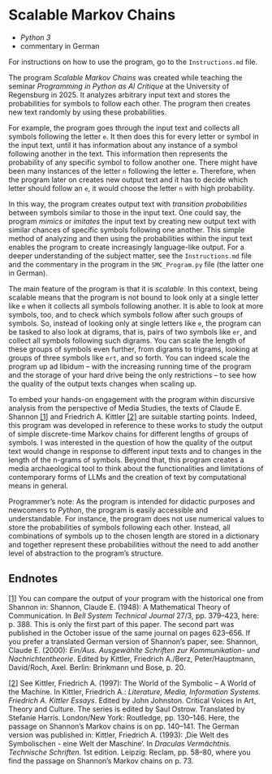 # Scalable Markov Chains

- _Python 3_
- commentary in German

For instructions on how to use the program, go to the `Instructions.md` file.

The program _Scalable Markov Chains_ was created while teaching the seminar _Programming in Python as AI Critique_ at the University of Regensburg in 2025. It analyzes arbitrary input text and stores the probabilities for symbols to follow each other. The program then creates new text randomly by using these probabilities.

For example, the program goes through the input text and collects all symbols following the letter `e`. It then does this for every letter or symbol in the input text, until it has information about any instance of a symbol following another in the text. This information then represents the probability of any specific symbol to follow another one. There might have been many instances of the letter `n` following the letter `e`. Therefore, when the program later on creates new output text and it has to decide which letter should follow an `e`, it would choose the letter `n` with high probability.

In this way, the program creates output text with _transition probabilities_ between symbols similar to those in the input text. One could say, the program _mimics_ or _imitates_ the input text by creating new output text with similar chances of specific symbols following one another. This simple method of analyzing and then using the probabilities within the input text enables the program to create increasingly language-like output. For a deeper understanding of the subject matter, see the `Instructions.md` file and the commentary in the program in the `SMC_Program.py` file (the latter one in German).

The main feature of the program is that it is _scalable_. In this context, being scalable means that the program is not bound to look only at a single letter like `e` when it collects all symbols following another. It is able to look at more symbols, too, and to check which symbols follow after such groups of symbols. So, instead of looking only at single letters like `e`, the program can be tasked to also look at digrams, that is, pairs of two symbols like `er`, and collect all symbols following such digrams. You can scale the length of these groups of symbols even further, from digrams to trigrams, looking at groups of three symbols like `ert`, and so forth. You can indeed scale the program up ad libidum – with the increasing running time of the program and the storage of your hard drive being the only restrictions – to see how the quality of the output texts changes when scaling up.

To embed your hands-on engagement with the program within discursive analysis from the perspective of Media Studies, the texts of Claude E. Shannon [[1]](#_ftn1) and Friedrich A. Kittler [[2]](#_ftn2) are suitable starting points. Indeed, this program was developed in reference to these works to study the output of simple discrete-time Markov chains for different lengths of groups of symbols. I was interested in the question of how the quality of the output text would change in response to different input texts and to changes in the length of the n-grams of symbols. Beyond that, this program creates a media archaeological tool to think about the functionalities and limitations of contemporary forms of LLMs and the creation of text by computational means in general.

Programmer’s note: As the program is intended for didactic purposes and newcomers to _Python_, the program is easily accessible and understandable. For instance, the program does not use numerical values to store the probabilities of symbols following each other. Instead, all combinations of symbols up to the chosen length are stored in a dictionary and together represent these probabilities without the need to add another level of abstraction to the program’s structure.

## Endnotes

[[1]](#_ftnref1) You can compare the output of your program with the historical one from Shannon in: Shannon, Claude E. (1948): A Mathematical Theory of Communication. In _Bell System Technical Journal_ 27/3, pp. 379–423, here: p. 388. This is only the first part of this paper. The second part was published in the October issue of the same journal on pages 623–656. If you prefer a translated German version of Shannon’s paper, see: Shannon, Claude E. (2000): _Ein/Aus. Ausgewählte Schriften zur Kommunikation- und Nachrichtentheorie_. Edited by Kittler, Friedrich A./Berz, Peter/Hauptmann, David/Roch, Axel. Berlin: Brinkmann und Bose, p. 20.

[[2]](#_ftnref2) See Kittler, Friedrich A. (1997): The World of the Symbolic – A World of the Machine. In Kittler, Friedrich A.: _Literature, Media, Information Systems. Friedrich A. Kittler Essays_. Edited by John Johnston. Critical Voices in Art, Theory and Culture. The series is edited by Saul Ostrow. Translated by Stefanie Harris. London/New York: Routledge, pp. 130–146. Here, the passage on Shannon’s Markov chains is on pp. 140–141. The German version was published in: Kittler, Friedrich A. (1993): ‚Die Welt des Symbolischen - eine Welt der Maschine‘. In _Draculas Vermächtnis. Technische Schriften_. 1st edition. Leipzig: Reclam, pp. 58–80, where you find the passage on Shannon’s Markov chains on p. 73.
